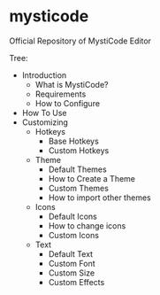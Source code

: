 # mysticode
Official Repository of MystiCode Editor


Tree:
- Introduction
   - What is MystiCode? 
   - Requirements
   - How to Configure
- How To Use
- Customizing
   - Hotkeys
       - Base Hotkeys
       - Custom Hotkeys
   - Theme
       - Default Themes
       - How to Create a Theme
       - Custom Themes
       - How to import other themes
   - Icons
       - Default Icons
       - How to change icons
       - Custom Icons
   - Text
       - Default Text
       - Custom Font
       - Custom Size
       - Custom Effects